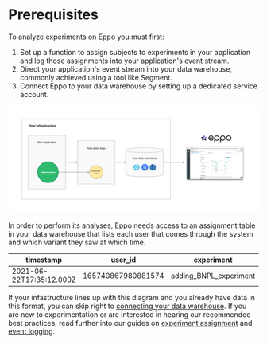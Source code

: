 # Prerequisites


To analyze experiments on Eppo you must first:

1. Set up a function to assign subjects to experiments in your application and log those assignments into your application's event stream.
2. Direct your application's event stream into your data warehouse, commonly achieved using a tool like Segment.
3. Connect Eppo to your data warehouse by setting up a dedicated service account.

![Data inputs](../../../static/img/feature-flagging/data-inputs.png)

In order to perform its analyses, Eppo needs access to an assignment table in your data warehouse that lists each user that comes through the system and which variant they saw at which time.

| timestamp | user_id | experiment | variation |
| --------- | ------- | ---------- | --------- |
| 2021-06-22T17:35:12.000Z | 165740867980881574 | adding_BNPL_experiment | affirm |

If your infastructure lines up with this diagram and you already have data in this format, you can skip right to [connecting your data warehouse](./connecting-to-data-warehouse/). If you are new to experimentation or are interested in hearing our recommended best practices, read further into our guides on [experiment assignment](./experiment-assignment/) and [event logging](./event-logging/).

